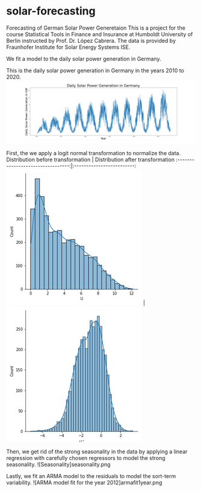 # solar-forecasting
Forecasting of German Solar Power Generetaion
This is a project for the course Statistical Tools in Finance and Insurance at Humboldt University of Berlin instructed by Prof. Dr. López Cabrera.
The data is provided by Fraunhofer Institute for Solar Energy Systems ISE.

We fit a model to the daily solar power generation in Germany.

This is the daily solar power generation in Germany in the years 2010 to 2020.
![Solar Power Generation](data.png)

First, the we apply a logit normal transformation to normalize the data.
Distribution before transformation | Distribution after transformation
:---------------------------------:|:-------------------------:
![Before](datadistr.png)           | ![After](transformeddistr.png)


Then, we get rid of the strong seasonality in the data by applying a linear regression with carefully chosen regressors to model the strong seasonality.
![Seasonality]seasonality.png


Lastly, we fit an ARMA model to the residuals to model the sort-term variability.
![ARMA model fit for the year 2012]armafit1year.png

